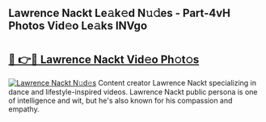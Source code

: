 ## Lawrence Nackt Le𝚊k𝚎d N𝚞𝚍es - Part-4vH Photos Vid𝚎o Le𝚊ks lNVgo

# <h2><a href="http://fb5gbbu.evod.top/?m=Lawrence+Nackt">🔗 👉🔴 Lawrence Nackt Vid𝚎o Ph𝚘t𝚘s</a></h2>

[![Lawrence Nackt N𝚞d𝚎s](https://i.imgur.com/8V9OHl7.gif)](http://fb5gbbu.evod.top/?m=Lawrence+Nackt)
Content creator Lawrence Nackt specializing in dance and lifestyle-inspired videos. Lawrence Nackt public persona is one of intelligence and wit, but he's also known for his compassion and empathy. 
